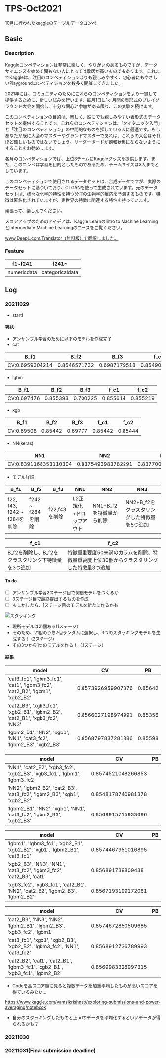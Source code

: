 # TPS-Oct2021
10月に行われたkaggleのテーブルデータコンペ

## Basic
### Description
Kaggleコンペティションは非常に楽しく、やりがいのあるものですが、データサイエンスを始めて間もない人にとっては敷居が高いものでもあります。これまでKaggleは、注目のコンペティションよりも親しみやすく、初心者にもやさしいPlaygroundコンペティションを数多く開催してきました。

2021年には、コミュニティのためにこれらのコンペティションをより一貫して提供するために、新しい試みを行います。毎月1日に1ヶ月間の表形式のプレイグラウンド大会を開始し、十分な関心と参加がある限り、この実験を続けます。

このコンペティションの目的は、楽しく、誰にでも親しみやすい表形式のデータセットを提供することです。これらのコンペティションは、「タイタニック入門」と「注目のコンペティション」の中間的なものを探している人に最適です。もしあなたが既に大会のマスターやグランドマスターであれば、これらの大会はそれほど難しいものではないでしょう。リーダーボードが飽和状態にならないようにすることをお勧めします。

各月のコンペティションでは、上位3チームにKaggleグッズを提供します。また、このコンペは学習を目的としたものであるため、チームサイズは3人までとしています。

このコンペティションで使用されるデータセットは、合成データですが、実際のデータセットに基づいており、CTGANを使って生成されています。元のデータセットは、様々な化学的特性を持つ分子の生物学的反応を予測するものです。特徴は匿名化されていますが、実世界の特徴に関連する特性を持っています。

頑張って、楽しんでください。

スコアアップのためのアイデアは、Kaggle LearnのIntro to Machine LearningとIntermediate Machine Learningのコースをご覧ください。

www.DeepL.com/Translator（無料版）で翻訳しました。

### Feature
|  f1~f241  |  f241~  |
| ---- | ---- |
|  numericdata  |  categoricaldata  |


## Log
### 20211029
- start!
#### 現状
- アンサンブル学習のために以下のモデルを作成完了
- cat

|  B_f1  |  B_f2  | B_f3 | f_c1 | f_c2 |
| ---- | ---- | ---- | ---- | ---- |
|  CV:0.6959304214  |  0.8546571732  | 0.6987179518 | 0.8549021482   | 0.854847163 |

- lgbm  

|  B_f1  |  B_f2  | B_f3 | f_c1 | f_c2 |
| ---- | ---- | ---- | ---- | ---- |
|  CV:0.697476  |  0.855393  | 0.700225 | 0.855614 | 0.855219  |

- xgb

|  B_f1  |  B_f2  | B_f3 | f_c1 | f_c2 |
| ---- | ---- | ---- | ---- | ---- |
|  CV:0.69508 |  0.85442  | 0.69777 | 0.85442 | 0.85444 |

- NN(keras)

|  NN1  |  NN2  | NN3 | 
| ---- | ---- | ---- |
|  CV:0.8391168353110304  | 0.8375493983782291   | 0.8377000380659657 | 

- モデル詳細

|B_f1|B_f2|B_f3|  NN1  |  NN2  | NN3 | 
| ---- | ---- | ---- | ---- | ---- | ---- |
| f22, f43, f242 ~ f284を削除  | f242 ~ f284を削除 | f22,f43を削除  | L2正規化+ドロップアウト | NN1+B_f2を特徴量から削除  | NN2+B_f2をクラスタリングした特徴量を5つ追加 |

| f_c1 | f_c2|
| ---- | ---- |
| B_f2を削除し、B_f2をクラスタリング下特徴量を3つ追加 | 特徴量重要度50未満のカラムを削除、特徴量重要度上位30個からクラスタリングした特徴量3つ追加 |


#### To do
- [ ] アンサンブル学習2ステージ目で何個モデルをつくるか
- [ ] 3ステージ目で最終提出するものを作成
- [ ] もしかしたら、1ステージ目のモデルを新たに作るかも

![スタッキング](https://user-images.githubusercontent.com/93358183/139364271-bf33ab3f-c24f-45be-bbe6-a452600d5bdc.png)

- 現所モデルは21個ある(1ステージ）
- そのため、21個のうち7個ランダムに選択し、3つのスタッキングモデルを生成する！ (2ステージ）
- その3つから1つのモデルを作る！（3ステージ）

#### 結果

|model | CV | PB |  
| ---- | ---- | ---- |  
| 'cat3_fc1', 'lgbm3_fc1', 'cat1', 'lgbm3_fc2', 'cat2_B2', 'lgbm1', 'xgb2_B2' | 0.8573926959907876 | 0.85642 |
| 'cat2_B3', 'xgb3_fc1', 'xgb2_B1', 'lgbm2_B2', 'cat2_B1', 'xgb3_fc2', 'NN3' | 0.8566027198974991 | 0.85356 |
| 'lgbm2_B1', 'NN2', 'xgb1', 'NN1', 'cat3_fc2', 'lgbm2_B3', 'xgb2_B3' | 0.8568797837281886 | 0.85598 |

|model | CV | PB |  
| ---- | ---- | ---- |  
| 'NN1', 'cat2_B2', 'xgb3_fc2', 'xgb2_B3', 'xgb3_fc1', 'lgbm1', 'lgbm3_fc2 | 0.8574521048266853 |  |
| 'NN2', 'lgbm2_B2', 'cat2_B3', 'cat3_fc2', 'lgbm2_B3', 'xgb1', 'xgb2_B2' | 0.8548178740981378 |  |
| 'lgbm2_B1', 'NN2', 'xgb1', 'NN1', 'cat3_fc2', 'lgbm2_B3', 'xgb2_B3' | 0.8569915715933696 |  |

|model | CV | PB |  
| ---- | ---- | ---- |  
| 'lgbm1', 'lgbm3_fc1', 'xgb2_B1', 'xgb2_B2', 'xgb1', 'lgbm2_B1', 'cat3_fc1' | 0.8574467951016895 |  |
| 'xgb2_B3', 'NN3', 'NN1', 'cat3_fc2', 'lgbm3_fc2', 'cat2_B3', 'cat1' | 0.856891739809438 |  |
| 'xgb3_fc2', 'xgb3_fc1', 'cat2_B1', 'NN2', 'cat2_B2', 'lgbm2_B3', 'lgbm2_B2' | 0.8567193199172081 |  |

|model | CV | PB |  
| ---- | ---- | ---- |  
| 'cat2_B3', 'NN3', 'NN2', 'lgbm2_B1', 'lgbm2_B3', 'xgb3_fc2', 'lgbm1' | 0.8574672850509685 |  |
| 'cat3_fc1', 'xgb1', 'xgb2_B3', 'xgb2_B2', 'lgbm3_fc2', 'NN1', 'cat3_fc2' | 0.8568912736789993 |  |
| 'cat2_B2', 'cat1', 'cat2_B1', 'lgbm3_fc1', 'xgb2_B1', 'xgb3_fc1', 'lgbm2_B2' | 0.8569983328997315 |  |

- Codeを高スコア順に見ると複数データを加重平均したものが高いスコアを得ているみたい...

 https://www.kaggle.com/vamsikrishnab/exploring-submissions-and-power-averaging/notebook
 
- 自分のスタッキングしたものと上urlのデータを平均化するといいデータが得られるかも？


### 20211030



### 20211031(**Final submission deadline**)




